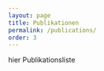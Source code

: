 ```yaml
---
layout: page
title: Publikationen
permalink: /publications/
order: 3
---
```


hier Publikationsliste
